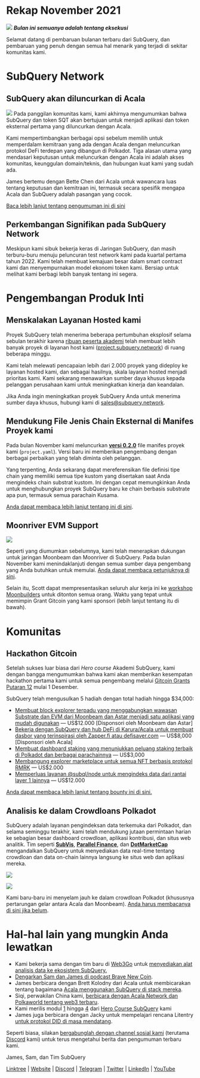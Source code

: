 # Rekap November 2021

![](https://miro.medium.com/max/1400/1*qzKzZnWY2ao3tiffwwugXQ.png) **_Bulan ini semuanya adalah tentang eksekusi_**

Selamat datang di pembaruan bulanan terbaru dari SubQuery, dan pembaruan yang penuh dengan semua hal menarik yang terjadi di sekitar komunitas kami.

# SubQuery Network

## SubQuery akan diluncurkan di Acala

![](https://miro.medium.com/max/600/0*SJ1TWt1sGwUWqvuI.gif) Pada panggilan komunitas kami, kami akhirnya mengumumkan bahwa SubQuery dan token SQT akan bertujuan untuk menjadi aplikasi dan token eksternal pertama yang diluncurkan dengan Acala.

Kami mempertimbangkan berbagai opsi sebelum memilih untuk memperdalam kemitraan yang ada dengan Acala dengan meluncurkan protokol DeFi terdepan yang dibangun di Polkadot. Tiga alasan utama yang mendasari keputusan untuk meluncurkan dengan Acala ini adalah akses komunitas, keunggulan domain/teknis, dan hubungan kuat kami yang sudah ada.

James bertemu dengan Bette Chen dari Acala untuk wawancara luas tentang keputusan dan kemitraan ini, termasuk secara spesifik mengapa Acala dan SubQuery adalah pasangan yang cocok.

[Baca lebih lanjut tentang pengumuman ini di sini](https://blog.subquery.network/blogs/20211125-subquery-network-acala.html)

## Perkembangan Signifikan pada SubQuery Network

Meskipun kami sibuk bekerja keras di Jaringan SubQuery, dan masih terburu-buru menuju peluncuran test network kami pada kuartal pertama tahun 2022. Kami telah membuat kemajuan besar dalam smart contract kami dan menyempurnakan model ekonomi token kami. Bersiap untuk melihat kami berbagi lebih banyak tentang ini segera.

# Pengembangan Produk Inti

## Menskalakan Layanan Hosted kami

Proyek SubQuery telah menerima beberapa pertumbuhan eksplosif selama sebulan terakhir karena [ribuan peserta akademi](https://blog.subquery.network/blogs/20211018-subquery-launches-the-subquery-academy.html) telah membuat lebih banyak proyek di layanan host kami ([project.subquery.network](https://project.subquery.network/)) di ruang beberapa minggu.

Kami telah melewati pencapaian lebih dari 2.000 proyek yang dideploy ke layanan hosted kami, dan sebagai hasilnya, skala layanan hosted menjadi prioritas kami. Kami sekarang menawarkan sumber daya khusus kepada pelanggan perusahaan kami untuk meningkatkan kinerja dan keandalan.

Jika Anda ingin meningkatkan proyek SubQuery Anda untuk menerima sumber daya khusus, hubungi kami di [sales@subquery.network](mailto:sales@subquery.network).

## Mendukung File Jenis Chain Eksternal di Manifes Proyek kami

Pada bulan November kami meluncurkan [**versi 0.2.0**](https://doc.subquery.network/create/manifest/) file manifes proyek kami (`project.yaml`). Versi baru ini memberikan pengembang dengan berbagai perbaikan yang telah diminta oleh pelanggan.

Yang terpenting, Anda sekarang dapat mereferensikan file definisi tipe chain yang memiliki semua tipe kustom yang disertakan saat Anda mengindeks chain substrat kustom. Ini dengan cepat memungkinkan Anda untuk menghubungkan proyek SubQuery baru ke chain berbasis substrate apa pun, termasuk semua parachain Kusama.

[Anda dapat membaca lebih lanjut tentang ini di sini](https://blog.subquery.network/blogs/20211105-november-technical-update.html#support-for-external-chain-type-files-in-project-manifest).

## Moonriver EVM Support

![](https://miro.medium.com/max/600/0*B27QVtvcR6nXA9ff.gif)

Seperti yang diumumkan sebelumnya, kami telah menerapkan dukungan untuk jaringan Moonbeam dan Moonriver di SubQuery. Pada bulan November kami menindaklanjuti dengan semua sumber daya pengembang yang Anda butuhkan untuk memulai.  [Anda dapat membaca petunjuknya di sini](https://blog.subquery.network/blogs/20211105-november-technical-update.html#moonbeam-evm-support).

Selain itu, Scott dapat mempresentasikan seluruh alur kerja ini ke [workshop Moonbuilders](https://www.crowdcast.io/e/moonbuilders-ws/10) untuk ditonton semua orang. Waktu yang tepat untuk memimpin Grant Gitcoin yang kami sponsori (lebih lanjut tentang itu di bawah).

# Komunitas

## Hackathon Gitcoin

Setelah sukses luar biasa dari _Hero course_ Akademi SubQuery, kami dengan bangga mengumumkan bahwa kami akan memberikan kesempatan hackathon pertama kami untuk semua pengembang melalui [Gitcoin Grants Putaran 12](https://gitcoin.co/hackathon/gr12/?org=subquery) mulai 1 Desember.

SubQuery telah mengusulkan 5 hadiah dengan total hadiah hingga $34,000:

-   [Membuat block explorer terpadu yang menggabungkan wawasan Substrate dan EVM dari Moonbeam dan Astar menjadi satu aplikasi yang mudah digunakan](https://gitcoin.co/issue/subquery/grants/1) — US$12.000 [Disponsori oleh Moonbeam dan Astar]
-   [Bekerja dengan SubQuery dan hub DeFi di Karura/Acala untuk membuat dasbor yang terinspirasi oleh Zapper.fi atau defisaver.com](https://gitcoin.co/issue/subquery/grants/2) — US$8,000 [Disponsori oleh Acala]
-   [Membuat dashboard staking yang menunjukkan peluang staking terbaik di Polkadot dan berbagai parachainnya](https://gitcoin.co/issue/subquery/grants/3) — US$3,000
-   [Membangung explorer marketplace untuk semua NFT berbasis protokol RMRK](https://gitcoin.co/issue/subquery/grants/4) — US$2.000
-   [Memperluas layanan @subql/node untuk mengindeks data dari rantai layer 1 lainnya](https://gitcoin.co/issue/subquery/grants/5) — US$12.000

[Anda dapat membaca lebih lanjut tentang bounty ini di sini.](https://blog.subquery.network/blogs/20211120-gitcoin12-hackathon.html)

## Analisis ke dalam Crowdloans Polkadot

SubQuery adalah layanan pengindeksan data terkemuka dari Polkadot, dan selama seminggu terakhir, kami telah mendukung jutaan permintaan harian ke sebagian besar dashboard crowdloan, aplikasi kontribusi, dan situs web analitik. Tim seperti [**SubVis**](https://www.subvis.io/), [**Parallel Finance**](https://parallel.fi/), dan [**DotMarketCap**](https://dotmarketcap.com/) mengandalkan SubQuery untuk menyediakan data real-time tentang crowdloan dan data on-chain lainnya langsung ke situs web dan aplikasi mereka.

![](https://miro.medium.com/max/60/0*HfsoOwpat76ip6Jg?q=20)

![](https://miro.medium.com/max/700/0*HfsoOwpat76ip6Jg)

Kami baru-baru ini menyelam jauh ke dalam crowdloan Polkadot (khususnya pertarungan gelar antara Acala dan Moonbeam).  [Anda harus membacanya di sini jika belum](https://blog.subquery.network/blogs/20211124-polkadot-crowdloans.html).

# Hal-hal lain yang mungkin Anda lewatkan

-   Kami bekerja sama dengan tim baru di [Web3Go](https://www.web3go.xyz/) untuk [menyediakan alat analisis data ke ekosistem SubQuery.](https://blog.subquery.network/customer_announcements/20211110-web3go.html)
-   [Dengarkan Sam dan James di podcast Brave New Coin](https://bravenewcoin.com/insights/podcasts/subquery-connecting-the-dots-on-polkadot).
-   James berbicara dengan Brett Kolodny dari Acala untuk membicarakan tentang bagaimana [Acala menggunakan SubQuery di stack mereka](https://www.youtube.com/watch?v=Wbxwj8K67Lw).
-   Siqi, perwakilan China kami, [berbicara dengan Acala Network dan Polkaworld tentang web3 terbaru](https://www.huoxing24.com/live/24313016).
-   Kami merilis modul [1](https://doc.subquery.network/academy/herocourse/module1/) hingga [4](https://doc.subquery.network/academy/herocourse/module4/) dari [Hero Course SubQuery](https://blog.subquery.network/blogs/20211018-subquery-launches-the-subquery-academy.html) kami
-   James juga berbicara dengan Jacky untuk mempelajari rencana Litentry [untuk protokol DID di masa mendatang](https://www.youtube.com/watch?v=Rqlpo9QIVyk).

Seperti biasa, silakan [bergabunglah dengan channel sosial kami](https://linktr.ee/subquerynetwork) (terutama [Discord](https://discord.com/invite/subquery) kami) untuk terus mengetahui berita dan pengumuman terbaru kami.

James, Sam, dan Tim SubQuery

[Linktree](https://linktr.ee/subquerynetwork)  |  [Website](https://subquery.network/)  |  [Discord](https://discord.com/invite/78zg8aBSMG)  |  [Telegram](https://t.me/subquerynetwork)  |  [Twitter](https://twitter.com/subquerynetwork)  |  [LinkedIn](https://www.linkedin.com/company/subquery)  |  [YouTube](https://www.youtube.com/channel/UCi1a6NUUjegcLHDFLr7CqLw)
